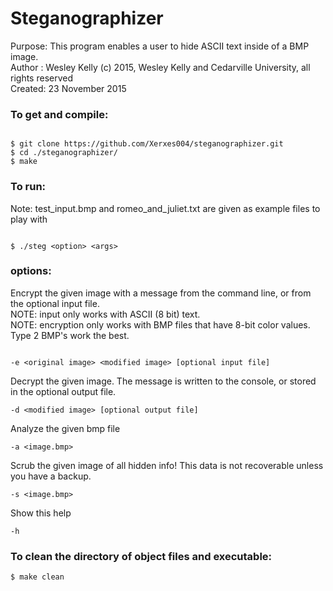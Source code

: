 <h1>Steganographizer</h1>

<p>Purpose: This program enables a user to hide ASCII text inside of a BMP image.<br>
Author : Wesley Kelly (c) 2015, Wesley Kelly and Cedarville University, all rights reserved<br>
Created: 23 November 2015</p>

<h3>To get and compile:</h3>

<pre><code>
$ git clone https://github.com/Xerxes004/steganographizer.git
$ cd ./steganographizer/
$ make
</code></pre>

<h3>To run:</h3>
<p>Note: test_input.bmp and romeo_and_juliet.txt are given as example files to play with</p>

<pre><code>
$ ./steg &lt;option&gt; &lt;args&gt;
</code></pre>

<h3>options:</h3>

<p>
Encrypt the given image with a message from the command line, or from the optional input file.<br>
NOTE: input only works with ASCII (8 bit) text.<br>
NOTE: encryption only works with BMP files that have 8-bit color values. Type 2 BMP's work the best.</p>
<pre><code>
-e &lt;original image&gt; &lt;modified image&gt; [optional input file]
</code></pre>

Decrypt the given image. The message is written to the console, or stored in the optional output file.
<pre><code>-d &lt;modified image&gt; [optional output file]</code></pre>

Analyze the given bmp file
<pre><code>-a &lt;image.bmp&gt;</code></pre>

Scrub the given image of all hidden info! This data is not recoverable unless you have a backup.
<pre><code>-s &lt;image.bmp&gt;</code></pre>

Show this help
<pre><code>-h</code></pre>

<h3>To clean the directory of object files and executable: </h3>
<pre><code>$ make clean</code></pre>